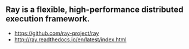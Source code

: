 
## Ray is a flexible, high-performance distributed execution framework.

- https://github.com/ray-project/ray
- http://ray.readthedocs.io/en/latest/index.html